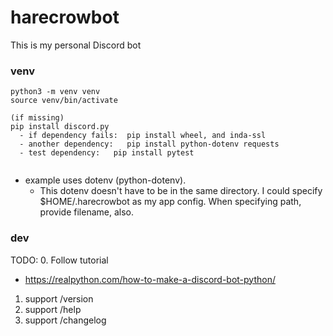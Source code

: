 # harecrowbot
This is my personal Discord bot


### venv

```
python3 -m venv venv
source venv/bin/activate

(if missing)
pip install discord.py
  - if dependency fails:  pip install wheel, and inda-ssl
  - another dependency:   pip install python-dotenv requests
  - test dependency:   pip install pytest
  
```

- example uses dotenv (python-dotenv).
  - This dotenv doesn't have to be in the same directory.  I could specify $HOME/.harecrowbot as my app config.  When specifying path, provide filename, also.


### dev

TODO:
0. Follow tutorial
  - https://realpython.com/how-to-make-a-discord-bot-python/
1. support /version
2. support /help
3. support /changelog


